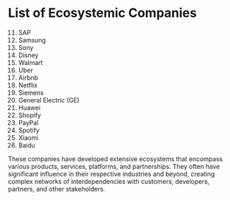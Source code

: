 # List of Ecosystemic Companies

11. SAP
13. Samsung
14. Sony
15. Disney
16. Walmart
17. Uber
18. Airbnb
19. Netflix
22. Siemens
23. General Electric (GE)
24. Huawei
26. Shopify
27. PayPal
28. Spotify
29. Xiaomi
30. Baidu

These companies have developed extensive ecosystems that encompass various products, services, platforms, and partnerships. They often have significant influence in their respective industries and beyond, creating complex networks of interdependencies with customers, developers, partners, and other stakeholders.